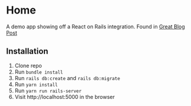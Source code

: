 # Home

A demo app showing off a React on Rails integration. Found in [Great Blog Post]

## Installation

1. Clone repo
2. Run `bundle install`
3. Run `rails db:create` and `rails db:migrate`
4. Run `yarn install`
5. Run `yarn run rails-server`
6. Visit http://localhost:5000 in the browser

[Great Blog Post]: https://blog.codeship.com/using-react-inside-your-rails-apps/
